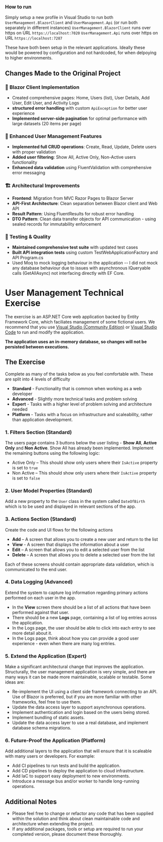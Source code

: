 ### How to run
Simply setup a new profile in Visual Studio to run both `UserManagement.BlazorClient` and `UserManagement.Api` (or run both separately in different instances)
`UserManagement.BlazorClient` runs over https on URL `https://localhost:7020`
`UserManagement.Api` runs over https on URL `https://localhost:7287`

These have both been setup in the relevant applications. Ideally these would be powered by configuration and not hardcoded, for when delpoying to higher environments.


## Changes Made to the Original Project

### 🎯 **Blazor Client Implementation**
- Created comprehensive pages: Home, Users (list), User Details, Add User, Edit User, and Activity Logs
- **structured error handling** with custom `ApiException` for better user experience
- **Implemented server-side pagination** for optimal performance with large datasets (20 items per page)

### 🔧 **Enhanced User Management Features**
- **Implemented full CRUD operations**: Create, Read, Update, Delete users with proper validation
- **Added user filtering**: Show All, Active Only, Non-Active users functionality
- **Enhanced data validation** using FluentValidation with comprehensive error messaging

### 🏗️ **Architectural Improvements**
- **Frontend**: Migration from MVC Razor Pages to Blazor Server
- **API-First Architecture**: Clean separation between Blazor client and Web API
- **Result Pattern**: Using FluentResults for robust error handling
- **DTO Pattern**: Clean data transfer objects for API communication - using sealed records for immutability enforcement

### 🧪 **Testing & Quality**
- **Maintained comprehensive test suite** with updated test cases
- **Built API integration tests** using custom TestWebApplicationFactory and API Program.cs
- Used Moq to mock logging behaviour in the application
    -- I did not mock any database behaviour due to issues with asynchronous IQueryable calls (GetAllAsync) not interfacing directly with EF Core.



# User Management Technical Exercise

The exercise is an ASP.NET Core web application backed by Entity Framework Core, which faciliates management of some fictional users.
We recommend that you use [Visual Studio (Community Edition)](https://visualstudio.microsoft.com/downloads) or [Visual Studio Code](https://code.visualstudio.com/Download) to run and modify the application. 

**The application uses an in-memory database, so changes will not be persisted between executions.**

## The Exercise
Complete as many of the tasks below as you feel comfortable with. These are split into 4 levels of difficulty 
* **Standard** - Functionality that is common when working as a web developer
* **Advanced** - Slightly more technical tasks and problem solving
* **Expert** - Tasks with a higher level of problem solving and architecture needed
* **Platform** - Tasks with a focus on infrastructure and scaleability, rather than application development.

### 1. Filters Section (Standard)

The users page contains 3 buttons below the user listing - **Show All**, **Active Only** and **Non Active**. Show All has already been implemented. Implement the remaining buttons using the following logic:
* Active Only – This should show only users where their `IsActive` property is set to `true`
* Non Active – This should show only users where their `IsActive` property is set to `false`

### 2. User Model Properties (Standard)

Add a new property to the `User` class in the system called `DateOfBirth` which is to be used and displayed in relevant sections of the app.

### 3. Actions Section (Standard)

Create the code and UI flows for the following actions
* **Add** – A screen that allows you to create a new user and return to the list
* **View** - A screen that displays the information about a user
* **Edit** – A screen that allows you to edit a selected user from the list  
* **Delete** – A screen that allows you to delete a selected user from the list

Each of these screens should contain appropriate data validation, which is communicated to the end user.

### 4. Data Logging (Advanced)

Extend the system to capture log information regarding primary actions performed on each user in the app.
* In the **View** screen there should be a list of all actions that have been performed against that user. 
* There should be a new **Logs** page, containing a list of log entries across the application.
* In the Logs page, the user should be able to click into each entry to see more detail about it.
* In the Logs page, think about how you can provide a good user experience - even when there are many log entries.

### 5. Extend the Application (Expert)

Make a significant architectural change that improves the application.
Structurally, the user management application is very simple, and there are many ways it can be made more maintainable, scalable or testable.
Some ideas are:
* Re-implement the UI using a client side framework connecting to an API. Use of Blazor is preferred, but if you are more familiar with other frameworks, feel free to use them.
* Update the data access layer to support asynchronous operations.
* Implement authentication and login based on the users being stored.
* Implement bundling of static assets.
* Update the data access layer to use a real database, and implement database schema migrations.

### 6. Future-Proof the Application (Platform)

Add additional layers to the application that will ensure that it is scaleable with many users or developers. For example:
* Add CI pipelines to run tests and build the application.
* Add CD pipelines to deploy the application to cloud infrastructure.
* Add IaC to support easy deployment to new environments.
* Introduce a message bus and/or worker to handle long-running operations.

## Additional Notes

* Please feel free to change or refactor any code that has been supplied within the solution and think about clean maintainable code and architecture when extending the project.
* If any additional packages, tools or setup are required to run your completed version, please document these thoroughly.
